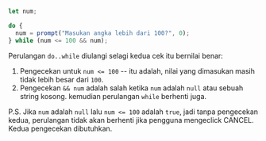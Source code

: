 
```js run demo
let num;

do {
  num = prompt("Masukan angka lebih dari 100?", 0);
} while (num <= 100 && num);
```

Perulangan `do..while` diulangi selagi kedua cek itu bernilai benar:

1. Pengecekan untuk `num <= 100` -- itu adalah, nilai yang dimasukan masih tidak lebih besar dari `100`.
2. Pengecekan `&& num` adalah salah ketika `num` adalah `null` atau sebuah string kosong. kemudian perulangan `while` berhenti juga.

P.S. Jika `num` adalah `null` lalu `num <= 100` adalah `true`, jadi tanpa pengecekan kedua, perulangan tidak akan berhenti jika pengguna mengeclick CANCEL. Kedua pengecekan dibutuhkan.
